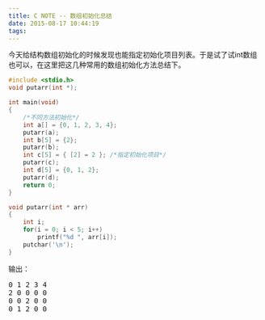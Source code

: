 ```yaml
---
title: C NOTE -- 数组初始化总结
date: 2015-08-17 10:44:19
tags:
---
```


今天给结构数组初始化的时候发现也能指定初始化项目列表。于是试了试int数组也可以，在这里把这几种常用的数组初始化方法总结下。
``` C
#include <stdio.h>
void putarr(int *);

int main(void)
{
    /*不同方法初始化*/
    int a[] = {0, 1, 2, 3, 4};
    putarr(a);
    int b[5] = {2};
    putarr(b);
    int c[5] = { [2] = 2 }; /*指定初始化项目*/
    putarr(c);
    int d[5] = {0, 1, 2};
    putarr(d);
    return 0;
}

void putarr(int * arr)
{
    int i;
    for(i = 0; i < 5; i++)
        printf("%d ", arr[i]);
    putchar('\n');
}
```

输出：
<pre>
0 1 2 3 4
2 0 0 0 0
0 0 2 0 0
0 1 2 0 0
</pre>
